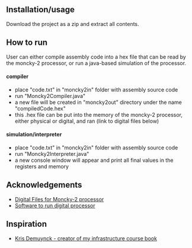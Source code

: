 
## Installation/usage

Download the project as a zip and extract all contents.

## How to run
User can either compile assembly code into a hex file that can be read by the moncky-2 processor, or run a java-based simulation of the processor.

#### compiler
- place "code.txt" in "moncky2in" folder with assembly source code
- run "Moncky2Compiler.java"
- a new file will be created in "moncky2out" directory under the name "compiledCode.hex"
- this .hex file can be put into the memory of the moncky-2 processor, either physical or digital, and ran (link to digital files below)

#### simulation/interpreter
- place "code.txt" in "moncky2in" folder with assembly source code
- run "Moncky2Interpreter.java"
- a new console window will appear and print all final values in the registers and memory



## Acknowledgements

 - [Digital Files for Moncky-2 processor](https://gitlab.com/big-bat/moncky/-/tree/master/Moncky2_digital)
 - [Software to run digital processor](https://github.com/hneemann/Digital)



## Inspiration

- [Kris Demuynck - creator of my infrastructure course book](https://www.linkedin.com/in/krisdemuynck/)

